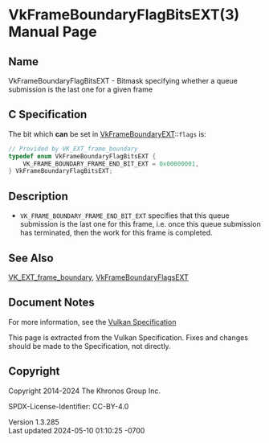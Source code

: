 # VkFrameBoundaryFlagBitsEXT(3) Manual Page

## Name

VkFrameBoundaryFlagBitsEXT - Bitmask specifying whether a queue
submission is the last one for a given frame



## <a href="#_c_specification" class="anchor"></a>C Specification

The bit which **can** be set in
[VkFrameBoundaryEXT](https://registry.khronos.org/vulkan/specs/1.3-extensions/man/html/VkFrameBoundaryEXT.html)::`flags` is:

``` c
// Provided by VK_EXT_frame_boundary
typedef enum VkFrameBoundaryFlagBitsEXT {
    VK_FRAME_BOUNDARY_FRAME_END_BIT_EXT = 0x00000001,
} VkFrameBoundaryFlagBitsEXT;
```

## <a href="#_description" class="anchor"></a>Description

- `VK_FRAME_BOUNDARY_FRAME_END_BIT_EXT` specifies that this queue
  submission is the last one for this frame, i.e. once this queue
  submission has terminated, then the work for this frame is completed.

## <a href="#_see_also" class="anchor"></a>See Also

[VK_EXT_frame_boundary](https://registry.khronos.org/vulkan/specs/1.3-extensions/man/html/VK_EXT_frame_boundary.html),
[VkFrameBoundaryFlagsEXT](https://registry.khronos.org/vulkan/specs/1.3-extensions/man/html/VkFrameBoundaryFlagsEXT.html)

## <a href="#_document_notes" class="anchor"></a>Document Notes

For more information, see the <a
href="https://registry.khronos.org/vulkan/specs/1.3-extensions/html/vkspec.html#VkFrameBoundaryFlagBitsEXT"
target="_blank" rel="noopener">Vulkan Specification</a>

This page is extracted from the Vulkan Specification. Fixes and changes
should be made to the Specification, not directly.

## <a href="#_copyright" class="anchor"></a>Copyright

Copyright 2014-2024 The Khronos Group Inc.

SPDX-License-Identifier: CC-BY-4.0

Version 1.3.285  
Last updated 2024-05-10 01:10:25 -0700
